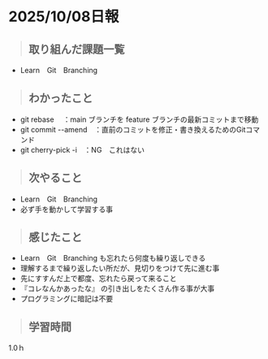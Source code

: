 # 2025/10/08日報

>## 取り組んだ課題一覧 
- Learn　Git　Branching 

> ## わかったこと
- git rebase <feature-branch>　：main ブランチを feature ブランチの最新コミットまで移動
- git commit --amend　：直前のコミットを修正・書き換えるためのGitコマンド
- git cherry-pick -i　：NG　これはない

> ## 次やること
- Learn　Git　Branching 
- 必ず手を動かして学習する事
  
> ## 感じたこと
- Learn　Git　Branching も忘れたら何度も繰り返しできる
- 理解するまで繰り返したい所だが、見切りをつけて先に進む事
- 先にすすんだ上で都度、忘れたら戻って来ること
- 『コレなんかあったな』 の引き出しをたくさん作る事が大事
- プログラミングに暗記は不要


> ## 学習時間
  1.0ｈ